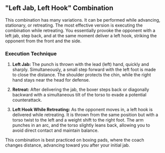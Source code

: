 
## "Left Jab, Left Hook" Combination

This combination has many variations. It can be performed while advancing, stationary, or retreating. The most effective version is executing the combination while retreating. You essentially provoke the opponent with a left jab, step back, and at the same moment deliver a left hook, striking the opponent from the front and the side.

### Execution Technique

1. **Left Jab:** The punch is thrown with the lead (left) hand, quickly and sharply. Simultaneously, a small step forward with the left foot is made to close the distance. The shoulder protects the chin, while the right hand stays near the head for defense.

2. **Retreat:** After delivering the jab, the boxer steps back or diagonally backward with a simultaneous tilt of the torso to evade a potential counterattack.

3. **Left Hook While Retreating:** As the opponent moves in, a left hook is delivered while retreating. It is thrown from the same position but with a torso twist to the left and a weight shift to the right foot. The arm punches in an arc, and the torso slightly leans back, allowing you to avoid direct contact and maintain balance.

This combination is best practiced on boxing pads, where the coach changes distance, advancing toward you after your initial jab.
